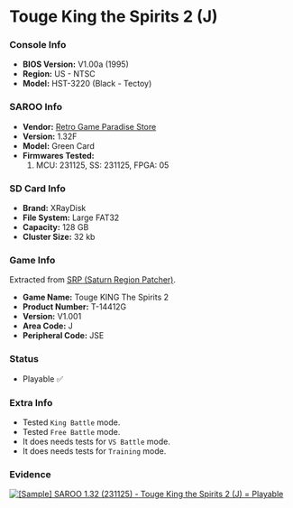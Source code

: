# Touge King the Spirits 2 (J)

### Console Info

- <b>BIOS Version:</b> V1.00a (1995)
- <b>Region:</b> US - NTSC
- <b>Model:</b> HST-3220 (Black - Tectoy)

### SAROO Info

- <b>Vendor:</b> [Retro Game Paradise Store](https://s.click.aliexpress.com/e/_DlCqvfB)
- <b>Version:</b> 1.32F
- <b>Model:</b> Green Card
- <b>Firmwares Tested:</b>
  1. MCU: 231125, SS: 231125, FPGA: 05

### SD Card Info

- <b>Brand:</b> XRayDisk
- <b>File System:</b> Large FAT32
- <b>Capacity:</b> 128 GB
- <b>Cluster Size:</b> 32 kb

### Game Info

Extracted from [SRP (Saturn Region Patcher)](https://segaxtreme.net/resources/saturn-region-patcher.81/download).

- <b>Game Name:</b> Touge KING The Spirits 2
- <b>Product Number:</b> T-14412G
- <b>Version:</b> V1.001
- <b>Area Code:</b> J
- <b>Peripheral Code:</b> JSE

### Status

- Playable :white_check_mark:

### Extra Info

- Tested `King Battle` mode.
- Tested `Free Battle` mode.
- It does needs tests for `VS Battle` mode.
- It does needs tests for `Training` mode.

### Evidence

[![[Sample] SAROO 1.32 (231125) - Touge King the Spirits 2 (J) = Playable](https://img.youtube.com/vi/5gwbqW-uIU0/0.jpg)](https://www.youtube.com/watch?v=5gwbqW-uIU0)

